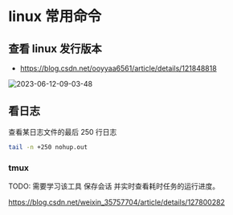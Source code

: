# linux 常用命令

## 查看 linux 发行版本

- https://blog.csdn.net/ooyyaa6561/article/details/121848818

![2023-06-12-09-03-48](https://cdn.jsdelivr.net/gh/RuanZhongNan/img-store/img/2023-06-12-09-03-48.png)

## 看日志

查看某日志文件的最后 250 行日志

```bash
tail -n +250 nohup.out
```

### tmux

TODO: 需要学习该工具 保存会话 并实时查看耗时任务的运行进度。

https://blog.csdn.net/weixin_35757704/article/details/127800282
